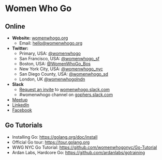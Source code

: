 # Women Who Go

## Online

* __Website:__ [womenwhogo.org](http://www.womenwhogo.org/)
  - Email: hello@womenwhogo.org
* __Twitter:__ 
  - Primary, USA: [@womenwhogo](https://twitter.com/womenwhogo)
  - San Francisco, USA: [@womenwhogo_sf](https://twitter.com/womenwhogo_sf)
  - Boston, USA: [@WomenWhoGo_Bos](https://twitter.com/WomenWhoGo_Bos)
  - New York City, USA: [@womenwhogo_nyc](https://twitter.com/womenwhogo_nyc)
  - San Diego County, USA: [@womenwhogo_sd](https://twitter.com/womenwhogo_sd)
  - London, UK [@womenwhogolndn](https://twitter.com/womenwhogolndn)
* __Slack__
  - [Request an invite](https://bit.ly/wwg-slack) to [womenwhogo.slack.com](https://womenwhogo.slack.com/)
  - #womenwhogo channel on [gophers.slack.com](https://gophers.slack.com)
* [Meetup](https://meetup.com/Women-Who-Go)
* [LinkedIn](https://www.linkedin.com/groups/6982251)
* [Facebook](https://www.facebook.com/womenwhogo/) 

## Go Tutorials
* Installing Go: https://golang.org/doc/install
* Official Go tour: https://tour.golang.org
* WWG NYC Go Tutorial: https://github.com/womenwhogonyc/Go-Tutorial
* Ardan Labs, Hardcore Go: https://github.com/ardanlabs/gotraining
